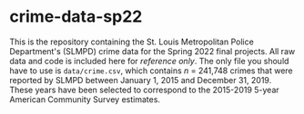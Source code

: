# crime-data-sp22

This is the repository containing the St. Louis Metropolitan Police Department's (SLMPD) crime data for the Spring 2022 final projects. All raw data and code is included here for *reference only*. The only file you should have to use is `data/crime.csv`, which contains *n* = 241,748 crimes that were reported by SLMPD between January 1, 2015 and December 31, 2019. These years have been selected to correspond to the 2015-2019 5-year American Community Survey estimates.
